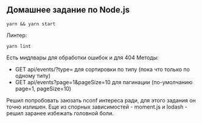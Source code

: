 ## Домашнее задание по Node.js

```
yarn && yarn start
```

Линтер:
```
yarn lint
```
Есть мидлвары для обработки ошибок и для 404
Методы:
+ GET api/events/?type= для сортировки по типу (пока что только по одному типу)
+ GET api/events?page=1&pageSize=10 для пагинации (по-умолчанию page=1, pageSize=10)

Решил попробовать заюзать nconf интереса ради, для этого задания он точно излишен.
Еще из спорных зависимостей - moment.js и lodash - решил заранее избежать головной боли.

